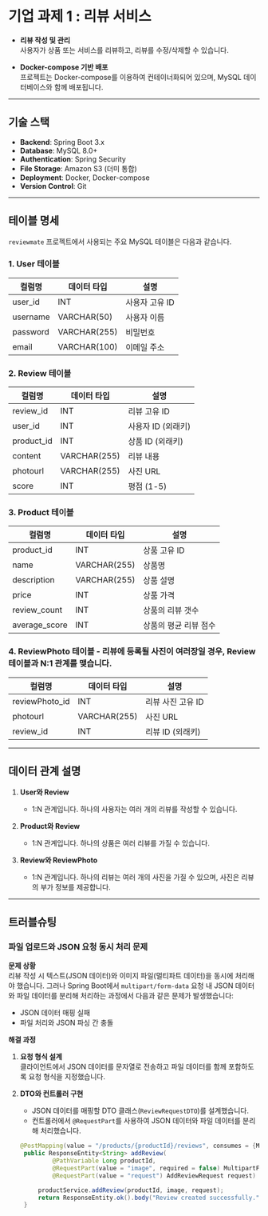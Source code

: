 # 기업 과제 1 : 리뷰 서비스

- **리뷰 작성 및 관리**  
  사용자가 상품 또는 서비스를 리뷰하고, 리뷰를 수정/삭제할 수 있습니다.

- **Docker-compose 기반 배포**  
  프로젝트는 Docker-compose를 이용하여 컨테이너화되어 있으며, MySQL 데이터베이스와 함께 배포됩니다.

---

## 기술 스택

- **Backend**: Spring Boot 3.x
- **Database**: MySQL 8.0+
- **Authentication**: Spring Security
- **File Storage**: Amazon S3 (더미 통합)
- **Deployment**: Docker, Docker-compose
- **Version Control**: Git

---

## 테이블 명세

`reviewmate` 프로젝트에서 사용되는 주요 MySQL 테이블은 다음과 같습니다.

### 1. User 테이블

| 컬럼명          | 데이터 타입 | 설명             |
|-----------------|-------------|------------------|
| user_id         | INT         | 사용자 고유 ID    |
| username        | VARCHAR(50) | 사용자 이름      |
| password        | VARCHAR(255)| 비밀번호         |
| email           | VARCHAR(100)| 이메일 주소      |

### 2. Review 테이블

| 컬럼명          | 데이터 타입 | 설명                     |
|-----------------|-------------|--------------------------|
| review_id       | INT         | 리뷰 고유 ID              |
| user_id         | INT         | 사용자 ID (외래키)        |
| product_id      | INT         | 상품 ID (외래키)          |
| content         | VARCHAR(255)| 리뷰 내용                 |
| photourl        | VARCHAR(255)| 사진 URL                  |
| score           | INT         | 평점 (1-5)                |

### 3. Product 테이블

| 컬럼명          | 데이터 타입 | 설명                 |
|-----------------|-------------|----------------------|
| product_id      | INT         | 상품 고유 ID          |
| name            | VARCHAR(255)| 상품명                |
| description     | VARCHAR(255)| 상품 설명             |
| price           | INT         | 상품 가격             |
| review_count    | INT         | 상품의 리뷰 갯수       |
| average_score   | INT         | 상품의 평균 리뷰 점수  |

### 4. ReviewPhoto 테이블 - 리뷰에 등록될 사진이 여러장일 경우, Review테이블과 N:1 관계를 맺습니다.

| 컬럼명          | 데이터 타입 | 설명                 |
|-----------------|-------------|----------------------|
| reviewPhoto_id  | INT         | 리뷰 사진 고유 ID     |
| photourl        | VARCHAR(255)| 사진 URL             |
| review_id       | INT         | 리뷰 ID (외래키)      |

---

## 데이터 관계 설명

1. **User와 Review**  
   - 1:N 관계입니다. 하나의 사용자는 여러 개의 리뷰를 작성할 수 있습니다.

2. **Product와 Review**  
   - 1:N 관계입니다. 하나의 상품은 여러 리뷰를 가질 수 있습니다.

3. **Review와 ReviewPhoto**  
   - 1:N 관계입니다. 하나의 리뷰는 여러 개의 사진을 가질 수 있으며, 사진은 리뷰의 부가 정보를 제공합니다.
  
---

## 트러블슈팅

### 파일 업로드와 JSON 요청 동시 처리 문제

**문제 상황**  
리뷰 작성 시 텍스트(JSON 데이터)와 이미지 파일(멀티파트 데이터)을 동시에 처리해야 했습니다. 그러나 Spring Boot에서 `multipart/form-data` 요청 내 JSON 데이터와 파일 데이터를 분리해 처리하는 과정에서 다음과 같은 문제가 발생했습니다:

- JSON 데이터 매핑 실패  
- 파일 처리와 JSON 파싱 간 충돌  

**해결 과정**  

1. **요청 형식 설계**  
   클라이언트에서 JSON 데이터를 문자열로 전송하고 파일 데이터를 함께 포함하도록 요청 형식을 지정했습니다.  

2. **DTO와 컨트롤러 구현**  
   - JSON 데이터를 매핑할 DTO 클래스(`ReviewRequestDTO`)를 설계했습니다.  
   - 컨트롤러에서 `@RequestPart`를 사용하여 JSON 데이터와 파일 데이터를 분리해 처리했습니다.  
   ```java
   @PostMapping(value = "/products/{productId}/reviews", consumes = {MediaType.APPLICATION_JSON_VALUE, MediaType.MULTIPART_FORM_DATA_VALUE})
    public ResponseEntity<String> addReview(
            @PathVariable Long productId,
            @RequestPart(value = "image", required = false) MultipartFile image,
            @RequestPart(value = "request") AddReviewRequest request) {

        productService.addReview(productId, image, request);
        return ResponseEntity.ok().body("Review created successfully.");
    }
    ```
